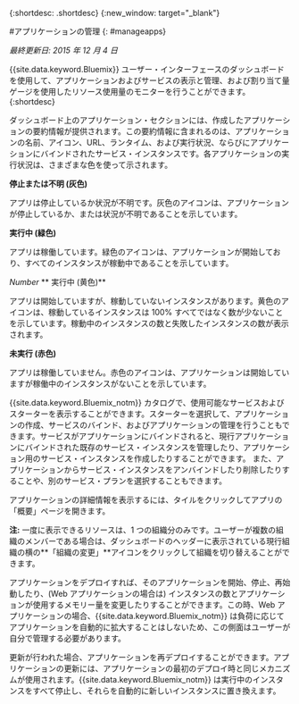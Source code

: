 {:shortdesc: .shortdesc}
{:new_window: target="_blank"}

#アプリケーションの管理
{: #manageapps}

*最終更新日: 2015 年 12 月 4 日*

{{site.data.keyword.Bluemix}} ユーザー・インターフェースのダッシュボードを使用して、アプリケーションおよびサービスの表示と管理、および割り当て量ゲージを使用したリソース使用量のモニターを行うことができます。
{:shortdesc}

ダッシュボード上のアプリケーション・セクションには、作成したアプリケーションの要約情報が提供されます。この要約情報に含まれるのは、アプリケーションの名前、アイコン、URL、ランタイム、および実行状況、ならびにアプリケーションにバインドされたサービス・インスタンスです。各アプリケーションの実行状況は、さまざまな色を使って示されます。

**停止または不明 (灰色)**

  アプリは停止しているか状況が不明です。灰色のアイコンは、アプリケーションが停止しているか、または状況が不明であることを示しています。

**実行中 (緑色)**

  アプリは稼働しています。緑色のアイコンは、アプリケーションが開始しており、すべてのインスタンスが稼動中であることを示しています。

*Number* ** 実行中 (黄色)**

  アプリは開始していますが、稼動していないインスタンスがあります。黄色のアイコンは、稼動しているインスタンスは 100% すべてではなく数が少ないことを示しています。稼動中のインスタンスの数と失敗したインスタンスの数が表示されます。

**未実行 (赤色)**

  アプリは稼働していません。赤色のアイコンは、アプリケーションは開始していますが稼働中のインスタンスがないことを示しています。

{{site.data.keyword.Bluemix_notm}} カタログで、使用可能なサービスおよびスターターを表示することができます。スターターを選択して、アプリケーションの作成、サービスのバインド、およびアプリケーションの管理を行うこともできます。サービスがアプリケーションにバインドされると、現行アプリケーションにバインドされた既存のサービス・インスタンスを管理したり、アプリケーション用のサービス・インスタンスを作成したりすることができます。
また、アプリケーションからサービス・インスタンスをアンバインドしたり削除したりすることや、別のサービス・プランを選択することもできます。

アプリケーションの詳細情報を表示するには、タイルをクリックしてアプリの「概要」ページを開きます。

**注:** 一度に表示できるリソースは、1 つの組織分のみです。ユーザーが複数の組織のメンバーである場合は、ダッシュボードのヘッダーに表示されている現行組織の横の**「組織の変更」**アイコンをクリックして組織を切り替えることができます。

アプリケーションをデプロイすれば、そのアプリケーションを開始、停止、再始動したり、(Web アプリケーションの場合は) インスタンスの数とアプリケーションが使用するメモリー量を変更したりすることができます。この時、Web アプリケーションの場合、{{site.data.keyword.Bluemix_notm}} は負荷に応じてアプリケーションを自動的に拡大することはしないため、この側面はユーザーが自分で管理する必要があります。

更新が行われた場合、アプリケーションを再デプロイすることができます。アプリケーションの更新には、アプリケーションの最初のデプロイ時と同じメカニズムが使用されます。{{site.data.keyword.Bluemix_notm}} は実行中のインスタンスをすべて停止し、それらを自動的に新しいインスタンスに置き換えます。
